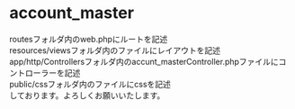 # account_master
routesフォルダ内のweb.phpにルートを記述<br>
resources/viewsフォルダ内のファイルにレイアウトを記述<br>
app/http/Controllersフォルダ内のaccunt_masterController.phpファイルにコントローラーを記述<br>
public/cssフォルダ内のファイルにcssを記述<br>
しております。よろしくお願いいたします。
